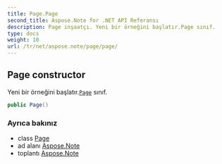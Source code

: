 ```yaml
---
title: Page.Page
second_title: Aspose.Note for .NET API Referansı
description: Page inşaatçı. Yeni bir örneğini başlatır.Page sınıf.
type: docs
weight: 10
url: /tr/net/aspose.note/page/page/
---
```

## Page constructor

Yeni bir örneğini başlatır.[`Page`](../) sınıf.

```csharp
public Page()
```

### Ayrıca bakınız

* class [Page](../)
* ad alanı [Aspose.Note](../../page/)
* toplantı [Aspose.Note](../../../)


